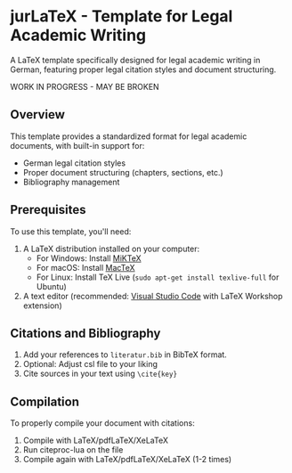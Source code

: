 # jurLaTeX - Template for Legal Academic Writing

A LaTeX template specifically designed for legal academic writing in German, featuring proper legal citation styles and document structuring.

WORK IN PROGRESS - MAY BE BROKEN

## Overview

This template provides a standardized format for legal academic documents, with built-in support for:
- German legal citation styles
- Proper document structuring (chapters, sections, etc.)
- Bibliography management

## Prerequisites

To use this template, you'll need:
1. A LaTeX distribution installed on your computer:
   - For Windows: Install [MiKTeX](https://miktex.org/download)
   - For macOS: Install [MacTeX](https://www.tug.org/mactex/mactex-download.html)
   - For Linux: Install TeX Live (`sudo apt-get install texlive-full` for Ubuntu)
2. A text editor (recommended: [Visual Studio Code](https://code.visualstudio.com/) with LaTeX Workshop extension)

## Citations and Bibliography

1. Add your references to `literatur.bib` in BibTeX format.
2. Optional: Adjust csl file to your liking
3. Cite sources in your text using `\cite{key}`

## Compilation

To properly compile your document with citations:
1. Compile with LaTeX/pdfLaTeX/XeLaTeX
2. Run citeproc-lua on the file
3. Compile again with LaTeX/pdfLaTeX/XeLaTeX (1-2 times)
